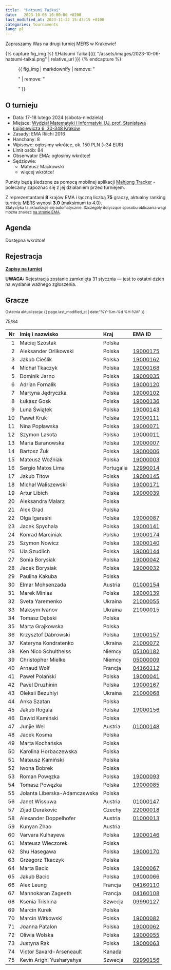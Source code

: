 ```yaml
---
title:  "Hatsumi Taikai"
date:   2023-10-06 16:00:00 +0200
last_modified_at: 2023-11-22 15:43:15 +0100
categories: tournaments
lang: pl
---
```


Zapraszamy Was na drugi turniej MERS w Krakowie!

{% capture fig_img %}
![Hatsumi Taikai]({{ "/assets/images/2023-10-06-hatsumi-taikai.png" | relative_url }})
{% endcapture %}

<figure>
  {{ fig_img | markdownify | remove: "<p>" | remove: "</p>" }}
</figure>

## O turnieju

* Data: 17-18 lutego 2024 (sobota-niedziela)
* Miejsce: [Wydział Matematyki i Informatyki UJ, prof. Stanisława Łojasiewicza 6, 30-348 Kraków](https://goo.gl/maps/izBiryMK8gM9GpQd6)
* Zasady: EMA Riichi 2016
* Hanchany: 8
* Wpisowe: ogłosimy wkrótce, ok. 150 PLN (~34 EUR)
* Limit osób: 84
* Obserwator EMA: ogłosimy wkrótce!
* Sędziowie:
  - Mateusz Maćkowski
  - więcej wkrótce!

Punkty będą śledzone za pomocą mobilnej aplikacji [Mahjong Tracker](https://mahjongtracker.com/) - polecamy zapoznać się
z jej działaniem przed turniejem.

Z reprezentantami **8** krajów EMA i łączną liczbą **75** graczy, aktualny ranking turnieju MERS wynosi **3.0** (maksimum to 4.0).\
<small>Statystyka ta aktualizuje się automatycznie. Szczegóły dotyczące sposobu obliczania wagi można znaleźć [na stronie EMA](http://mahjong-europe.org/ranking/Basicsranking.html).</small>

## Agenda

Dostępna wkrótce!

## Rejestracja

**[Zapisy na turniej](https://forms.gle/Q9MxGdNQU1fJbf746)**

**UWAGA:** Rejestracja zostanie zamknięta 31 stycznia &mdash; jest to ostatni dzień na wysłanie ważnego zgłoszenia.

## Gracze

<small>Ostatnia aktualizacja: {{ page.last_modified_at | date:"%Y-%m-%d %H:%M" }}</small>

<div class="progress" style="margin-bottom: 0.5em">
	<div
		class="progress-bar progress-bar-striped"
		role="progressbar"
		style="width: calc(100%*75/84);"
		aria-valuenow="75"
		aria-valuemin="0"
		aria-valuemax="84">
		75/84
	</div>
</div>

<div id="biggus-tablus" markdown="block">

| Nr | Imię i nazwisko                          | Kraj                 | EMA ID                                                              |
|---:|:-----------------------------------------|:---------------------|:--------------------------------------------------------------------|
|  1 | Maciej Szostak                           | Polska               |                                                                     |
|  2 | Aleksander Orlikowski                    | Polska               | [19000175](http://mahjong-europe.org/ranking/Players/19000175.html) |
|  3 | Jakub Cieślik                            | Polska               | [19000162](http://mahjong-europe.org/ranking/Players/19000162.html) |
|  4 | Michał Tkaczyk                           | Polska               | [19000168](http://mahjong-europe.org/ranking/Players/19000168.html) |
|  5 | Dominik Jarno                            | Polska               | [19000035](http://mahjong-europe.org/ranking/Players/19000035.html) |
|  6 | Adrian Fornalik                          | Polska               | [19000120](http://mahjong-europe.org/ranking/Players/19000120.html) |
|  7 | Martyna Jędryczka                        | Polska               | [19000102](http://mahjong-europe.org/ranking/Players/19000102.html) |
|  8 | Łukasz Gosk                              | Polska               | [19000136](http://mahjong-europe.org/ranking/Players/19000136.html) |
|  9 | Luna Świątek                             | Polska               | [19000143](http://mahjong-europe.org/ranking/Players/19000143.html) |
| 10 | Paweł Kruk                               | Polska               | [19000111](http://mahjong-europe.org/ranking/Players/19000111.html) |
| 11 | Nina Popławska                           | Polska               | [19000071](http://mahjong-europe.org/ranking/Players/19000071.html) |
| 12 | Szymon Lasota                            | Polska               | [19000011](http://mahjong-europe.org/ranking/Players/19000011.html) |
| 13 | Maria Baranowska                         | Polska               | [19000007](http://mahjong-europe.org/ranking/Players/19000007.html) |
| 14 | Bartosz Żuk                              | Polska               | [19000006](http://mahjong-europe.org/ranking/Players/19000006.html) |
| 15 | Mateusz Woźniak                          | Polska               | [19000003](http://mahjong-europe.org/ranking/Players/19000003.html) |
| 16 | Sergio Matos Lima                        | Portugalia           | [12990014](http://mahjong-europe.org/ranking/Players/12990014.html) |
| 17 | Jakub Titow                              | Polska               | [19000145](http://mahjong-europe.org/ranking/Players/19000145.html) |
| 18 | Michał Waliszewski                       | Polska               | [19000171](http://mahjong-europe.org/ranking/Players/19000171.html) |
| 19 | Artur Libich                             | Polska               | [19000039](http://mahjong-europe.org/ranking/Players/19000039.html) |
| 20 | Aleksandra Malarz                        | Polska               |                                                                     |
| 21 | Alex Grad                                | Polska               |                                                                     |
| 22 | Olga Igarashi                            | Polska               | [19000087](http://mahjong-europe.org/ranking/Players/19000087.html) |
| 23 | Jacek Spychala                           | Polska               | [19000141](http://mahjong-europe.org/ranking/Players/19000141.html) |
| 24 | Konrad Marciniak                         | Polska               | [19000174](http://mahjong-europe.org/ranking/Players/19000174.html) |
| 25 | Szymon Nowicz                            | Polska               | [19000140](http://mahjong-europe.org/ranking/Players/19000140.html) |
| 26 | Ula Szudlich                             | Polska               | [19000144](http://mahjong-europe.org/ranking/Players/19000144.html) |
| 27 | Sonia Borysiak                           | Polska               | [19000042](http://mahjong-europe.org/ranking/Players/19000042.html) |
| 28 | Jacek Borysiak                           | Polska               | [19000032](http://mahjong-europe.org/ranking/Players/19000032.html) |
| 29 | Paulina Kakuba                           | Polska               |                                                                     |
| 30 | Elmar Mohsenzada                         | Austria              | [01000154](http://mahjong-europe.org/ranking/Players/01000154.html) |
| 31 | Marek Minias                             | Polska               | [19000139](http://mahjong-europe.org/ranking/Players/19000139.html) |
| 32 | Sveta Yaremenko                          | Ukraina              | [21000055](http://mahjong-europe.org/ranking/Players/21000055.html) |
| 33 | Maksym Ivanov                            | Ukraina              | [21000015](http://mahjong-europe.org/ranking/Players/21000015.html) |
| 34 | Tomasz Dąbski                            | Polska               |                                                                     |
| 35 | Marta Grajkowska                         | Polska               |                                                                     |
| 36 | Krzysztof Dabrowski                      | Polska               | [19000157](http://mahjong-europe.org/ranking/Players/19000157.html) |
| 37 | Kateryna Kondratenko                     | Ukraina              | [21000072](http://mahjong-europe.org/ranking/Players/21000072.html) |
| 38 | Ken Nico Schultheiss                     | Niemcy               | [05100182](http://mahjong-europe.org/ranking/Players/05100182.html) |
| 39 | Christopher Mielke                       | Niemcy               | [05000009](http://mahjong-europe.org/ranking/Players/05000009.html) |
| 40 | Arnaud Wolf                              | Francja              | [04160112](http://mahjong-europe.org/ranking/Players/04160112.html) |
| 41 | Paweł Polański                           | Polska               | [19000041](http://mahjong-europe.org/ranking/Players/19000041.html) |
| 42 | Pavel Druzhinin                          | Polska               | [19000167](http://mahjong-europe.org/ranking/Players/19000167.html) |
| 43 | Oleksii Bezuhlyi                         | Ukraina              | [21000068](http://mahjong-europe.org/ranking/Players/21000068.html) |
| 44 | Anka Szatan                              | Polska               |                                                                     |
| 45 | Jakub Rogala                             | Polska               | [19000156](http://mahjong-europe.org/ranking/Players/19000156.html) |
| 46 | Dawid Kamiński                           | Polska               |                                                                     |
| 47 | Junjie Wei                               | Austria              | [01000148](http://mahjong-europe.org/ranking/Players/01000148.html) |
| 48 | Jacek Kosma                              | Polska               |                                                                     |
| 49 | Marta Kochańska                          | Polska               |                                                                     |
| 50 | Karolina Horbaczewska                    | Polska               |                                                                     |
| 51 | Mateusz Kamiński                         | Polska               |                                                                     |
| 52 | Iwona Bobrek                             | Polska               |                                                                     |
| 53 | Roman Powęzka                            | Polska               | [19000093](http://mahjong-europe.org/ranking/Players/19000093.html) |
| 54 | Tomasz Powęzka                           | Polska               | [19000085](http://mahjong-europe.org/ranking/Players/19000085.html) |
| 55 | Jolanta Liberska-Adamczewska             | Polska               |                                                                     |
| 56 | Janet Wissuwa                            | Austria              | [01000147](http://mahjong-europe.org/ranking/Players/01000147.html) |
| 57 | Zijad Durakovic                          | Czechy               | [22000018](http://mahjong-europe.org/ranking/Players/22000018.html) |
| 58 | Alexander Doppelhofer                    | Austria              | [01000013](http://mahjong-europe.org/ranking/Players/01000013.html) |
| 59 | Kunyan Zhao                              | Austria              |                                                                     |
| 60 | Varvara Kulhayeva                        | Polska               | [19000146](http://mahjong-europe.org/ranking/Players/19000146.html) |
| 61 | Mateusz Wieczorek                        | Polska               |                                                                     |
| 62 | Shu Hasegawa                             | Polska               | [19000170](http://mahjong-europe.org/ranking/Players/19000170.html) |
| 63 | Grzegorz Tkaczyk                         | Polska               |                                                                     |
| 64 | Marta Bacic                              | Polska               | [19000067](http://mahjong-europe.org/ranking/Players/19000067.html) |
| 65 | Jakub Bacic                              | Polska               | [19000066](http://mahjong-europe.org/ranking/Players/19000066.html) |
| 66 | Alex Leung                               | Francja              | [04160110](http://mahjong-europe.org/ranking/Players/04160110.html) |
| 67 | Mannokaran Zageeth                       | Francja              | [04160108](http://mahjong-europe.org/ranking/Players/04160108.html) |
| 68 | Ksenia Trishina                          | Szwecja              | [09990127](http://mahjong-europe.org/ranking/Players/09990127.html) |
| 69 | Marcin Kurek                             | Polska               |                                                                     |
| 70 | Marcin Witkowski                         | Polska               | [19000082](http://mahjong-europe.org/ranking/Players/19000082.html) |
| 71 | Joanna Patalon                           | Polska               | [19000062](http://mahjong-europe.org/ranking/Players/19000062.html) |
| 72 | Oliwia Wolska                            | Polska               | [19000055](http://mahjong-europe.org/ranking/Players/19000055.html) |
| 73 | Justyna Rak                              | Polska               | [19000063](http://mahjong-europe.org/ranking/Players/19000063.html) |
| 74 | Victor Savard-Arseneault                 | Kanada               |                                                                     |
| 75 | Kevin Arighi Yusharyahya                 | Szwecja              | [09990156](http://mahjong-europe.org/ranking/Players/09990156.html) |

</div>